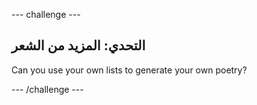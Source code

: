 \--- challenge \---

## التحدي: المزيد من الشعر

Can you use your own lists to generate your own poetry?

\--- /challenge \---